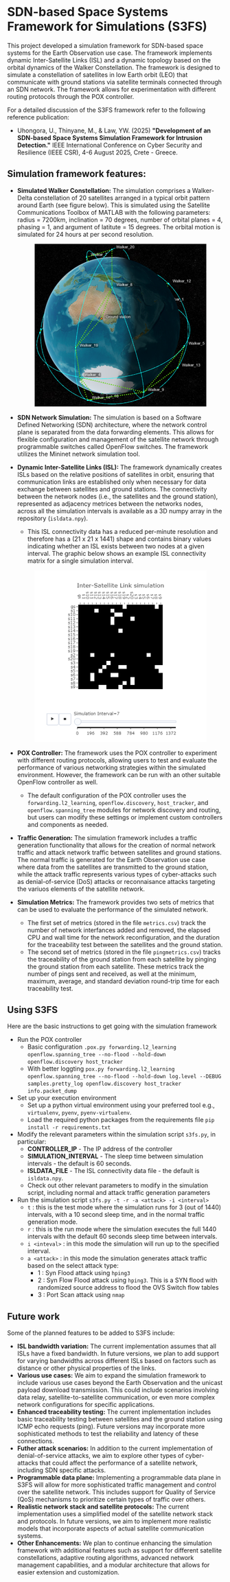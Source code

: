 # SDN-based Space Systems Framework for Simulations (S3FS)

This project developed a simulation framework for SDN-based space systems for the Earth Observation use case. The framework implements dynamic Inter-Satellite Links (ISL) and a dynamic topology based on the orbital dynamics of the Walker Constellation. The framework is designed to simulate a constellation of satellites in low Earth orbit (LEO) that communicate with ground stations via satellite terminals connected through an SDN network. The framework allows for experimentation with different routing protocols through the POX controller.

For a detailed discussion of the S3FS framework refer to the following reference publication:

- Uhongora, U., Thinyane, M., & Law, YW. (2025) __"Development of an SDN-based Space Systems Simulation Framework for Intrusion Detection."__ IEEE International Conference on Cyber Security and Resilience (IEEE CSR), 4-6 August 2025, Crete - Greece.

## Simulation framework features:

- **Simulated Walker Constellation:** The simulation comprises a Walker-Delta constellation of 20 satellites arranged in a typical orbit pattern around Earth (see figure below). This is simulated using the Satellite Communications Toolbox of MATLAB with the following parameters: radius = 7200km, inclination = 70 degrees, number of orbital planes = 4, phasing = 1, and argument of latitute = 15 degrees. The orbital motion is simulated for 24 hours at per second resolution. 
    <p align="center">
        <img src="graphics/walker.png" alt="ISL Connectivity Matrix for interval 7" width="400">
    </p>
- **SDN Network Simulation:** The simulation is based on a Software Defined Networking (SDN) architecture, where the network control plane is separated from the data forwarding elements. This allows for flexible configuration and management of the satellite network through programmable switches called OpenFlow switches. The framework utilizes the Mininet network simulation tool. 
- **Dynamic Inter-Satellite Links (ISL):** The framework dynamically creates ISLs based on the relative positions of satellites in orbit, ensuring that communication links are established only when necessary for data exchange between satellites and ground stations. The connectivity between the network nodes (i.e., the satellites and the ground station), represented as adjacency metrices between the networks nodes, across all the simulation intervals is available as a 3D numpy array in the repository (`isldata.npy`).  

   - This ISL connectivity data has a reduced per-minute resolution and therefore has a (21 x 21 x 1441) shape and contains binary values indicating whether an ISL exists between two nodes at a given interval. The graphic below shows an example ISL connectivity matrix for a single simulation interval.
    <p align="center">
        <img src="graphics/isldata.png" alt="ISL Connectivity Matrix for interval 7" width="400">
    </p>
- **POX Controller:** The framework uses the POX controller to experiment with different routing protocols, allowing users to test and evaluate the performance of various networking strategies within the simulated environment. However, the framework can be run with an other suitable OpenFlow controller as well. 
   - The default configuration of the POX controller uses the `forwarding.l2_learning`, `openflow.discovery`, `host_tracker`, and `openflow.spanning_tree` modules for network discovery and routing, but users can modify these settings or implement custom controllers and components as needed.
- **Traffic Generation:** The simulation framework includes a traffic generation functionality that allows for the creation of normal network traffic and attack network traffic between satellites and ground stations. The normal traffic is generated for the Earth Observation use case where data from the satellites are transmitted to the ground station, while the attack traffic represents various types of cyber-attacks such as denial-of-service (DoS) attacks or reconnaisance attacks targeting the variuos elements of the satellite network.
- **Simulation Metrics:** The framework provides two sets of metrics that can be used to evaluate the performance of the simulated network. 
   - The first set of metrics (stored in the file `metrics.csv`) track the number of network interfances added and removed, the elapsed CPU and wall time for the network reconfiguration, and the duration for the traceability test between the satellites and the ground station. 
   - The second set of metrics (stored in the file `pingmetrics.csv`) tracks the traceability of the ground station from each satellite by pinging the ground station from each satellite. These metrics track the number of pings sent and received, as well at the minimum, maximum, average, and standard deviation round-trip time for each traceability test.

## Using S3FS
Here are the basic instructions to get going with the simulation framework
- Run the POX controller
   - Basic configuration `.pox.py forwarding.l2_learning openflow.spanning_tree --no-flood --hold-down openflow.discovery host_tracker`
   - With better loggting `pox.py forwarding.l2_learning openflow.spanning_tree --no-flood --hold-down log.level --DEBUG samples.pretty_log openflow.discovery host_tracker info.packet_dump`
- Set up your execution environment
   - Set up a python virtual environment using your preferred tool e.g., `virtualenv`, `pyenv`, `pyenv-virtualenv`.
   - Load the required python packages from the requirements file `pip install -r requirements.txt`
- Modify the relevant parameters within the simulation script `s3fs.py`, in particular:
   - **CONTROLLER_IP** - The IP address of the controller
   - **SIMULATION_INTERVAL** - The sleep time between simulation intervals - the default is 60 seconds.
   - **ISLDATA_FILE** - The ISL connectivity data file - the default is `isldata.npy`.
   - Check out other relevant parameters to modify in the simulation script, including normal and attack traffic generation parameters
- Run the simulation script `s3fs.py -t -r -a <attack> -i <interval>`
   - `t` : this is the test mode where the simulation runs for 3 (out of 1440) intervals, with a 10 second sleep time, and in the normal traffic generation mode.
   - `r` : this is the run mode where the simulation executes the full 1440 intervals with the default 60 seconds sleep time between intervals.
   - `i <inteval>` : in this mode the simulation will run up to the specified interval.
   - `a <attack>` : in this mode the simulation generates attack traffic based on the select attack type:
     - 1 : Syn Flood attack using `hping3`
     - 2 : Syn Flow Flood attack using `hping3`. This is a SYN flood with randomized source address to flood the OVS Switch flow tables
     - 3 : Port Scan attack using `nmap`

## Future work
Some of the planned features to be added to S3FS include:
- **ISL bandwidth variation:** The current implementation assumes that all ISLs have a fixed bandwidth. In future versions, we plan to add support for varying bandwidths across different ISLs based on factors such as distance or other physical properties of the links.
- **Various use cases:** We aim to expand the simulation framework to include various use cases beyond the Earth Observation and the unicast payload download transmission. This could include scenarios involving data relay, satellite-to-satellite communication, or even more complex network configurations for specific applications.
- **Enhanced traceability testing:** The current implementation includes basic traceability testing between satellites and the ground station using ICMP echo requests (ping). Future versions may incorporate more sophisticated methods to test the reliability and latency of these connections.
- **Futher attack scenarios:** In addition to the current implementation of denial-of-service attacks, we aim to explore other types of cyber-attacks that could affect the performance of a satellite network, including SDN specific attacks.
- **Programmable data plane:** Implementing a programmable data plane in S3FS will allow for more sophisticated traffic management and control over the satellite network. This includes support for Quality of Service (QoS) mechanisms to prioritize certain types of traffic over others. 
- **Realistic network stack and satellite protocols:** The current implementation uses a simplified model of the satellite network stack and protocols. In future versions, we aim to implement more realistic models that incorporate aspects of actual satellite communication systems.
- **Other Enhancements:** We plan to continue enhancing the simulation framework with additional features such as support for different satellite constellations, adaptive routing algorithms, advanced network management capabilities, and a modular architecture that allows for easier extension and customization.
